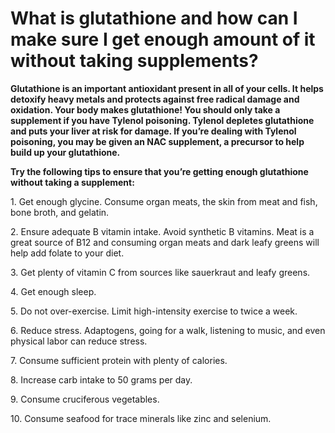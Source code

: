 # What is glutathione and how can I make sure I get enough amount of it without taking supplements?

**Glutathione is an important antioxidant present in all of your cells. It helps detoxify heavy metals and protects against free radical damage and oxidation. Your body makes glutathione! You should only take a supplement if you have Tylenol poisoning. Tylenol depletes glutathione and puts your liver at risk for damage. If you’re dealing with Tylenol poisoning, you may be given an NAC supplement, a precursor to help build up your glutathione.**

**Try the following tips to ensure that you’re getting enough glutathione without taking a supplement:**

1\. Get enough glycine. Consume organ meats, the skin from meat and fish, bone broth, and gelatin.

2\. Ensure adequate B vitamin intake. Avoid synthetic B vitamins. Meat is a great source of B12 and consuming organ meats and dark leafy greens will help add folate to your diet.

3\. Get plenty of vitamin C from sources like sauerkraut and leafy greens.

4\. Get enough sleep.

5\. Do not over-exercise. Limit high-intensity exercise to twice a week.

6\. Reduce stress. Adaptogens, going for a walk, listening to music, and even physical labor can reduce stress.

7\. Consume sufficient protein with plenty of calories.

8\. Increase carb intake to 50 grams per day.

9\. Consume cruciferous vegetables.

10\. Consume seafood for trace minerals like zinc and selenium.